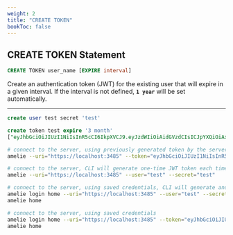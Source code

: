 ```yaml
---
weight: 2
title: "CREATE TOKEN"
bookToc: false
---
```


## CREATE TOKEN Statement

```SQL
CREATE TOKEN user_name [EXPIRE interval]
```

Create an authentication token (JWT) for the existing user that will expire in a given
interval. If the interval is not defined, **`1 year`** will be set automatically.

---

```SQL
create user test secret 'test'

create token test expire '3 month'
["eyJhbGciOiJIUzI1NiIsInR5cCI6IkpXVCJ9.eyJzdWIiOiAidGVzdCIsICJpYXQiOiAxNzI3OTYyMzU3LCAiZXhwIjogMTczNTkxMTE1N30.79g-77QHd82f7cSbeZSXaz4lP_7F3J4bm7EuZOUCmmM"]
```

```sh
# connect to the server, using previously generated token by the server
amelie --uri="https://localhost:3485" --token="eyJhbGciOiJIUzI1NiIsInR5cCI6IkpXVCJ9.eyJzdWIiOiAidGVzdCIsICJpYXQiOiAxNzI3OTYyMzU3LCAiZXhwIjogMTczNTkxMTE1N30.79g-77QHd82f7cSbeZSXaz4lP_7F3J4bm7EuZOUCmmM"

# connect to the server, CLI will generate one-time JWT token each time automatically
amelie --uri="https://localhost:3485" --user="test" --secret="test"

# connect to the server, using saved credentials, CLI will generate and save JWT token
amelie login home --uri="https://localhost:3485" --user="test" --secret="test"
amelie home

# connect to the server, using saved credentials
amelie login home --uri="https://localhost:3485" --token="eyJhbGciOiJIUzI1NiIsInR5cCI6IkpXVCJ9.eyJzdWIiOiAidGVzdCIsICJpYXQiOiAxNzI3OTYyMzU3LCAiZXhwIjogMTczNTkxMTE1N30.79g-77QHd82f7cSbeZSXaz4lP_7F3J4bm7EuZOUCmmM"
amelie home
```
